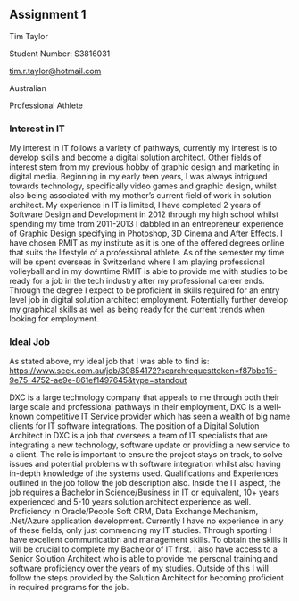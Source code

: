 ## Assignment 1

Tim Taylor

Student Number: S3816031

tim.r.taylor@hotmail.com	

Australian

Professional Athlete

### Interest in IT
My interest in IT follows a variety of pathways, currently my interest is to develop skills and become a digital solution architect. Other fields of interest stem from my previous hobby of graphic design and marketing in digital media. Beginning in my early teen years, I was always intrigued towards technology, specifically video games and graphic design, whilst also being associated with my mother’s current field of work in solution architect. My experience in IT is limited, I have completed 2 years of Software Design and Development in 2012 through my high school whilst spending my time from 2011-2013 I dabbled in an entrepreneur experience of Graphic Design specifying in Photoshop, 3D Cinema and After Effects.
I have chosen RMIT as my institute as it is one of the offered degrees online that suits the lifestyle of a professional athlete. As of the semester my time will be spent overseas in Switzerland where I am playing professional volleyball and in my downtime RMIT is able to provide me with studies to be ready for a job in the tech industry after my professional career ends.
Through the degree I expect to be proficient in skills required for an entry level job in digital solution architect employment. Potentially further develop my graphical skills as well as being ready for the current trends when looking for employment.


### Ideal Job
As stated above, my ideal job that I was able to find is:
https://www.seek.com.au/job/39854172?searchrequesttoken=f87bbc15-9e75-4752-ae9e-861ef1497645&type=standout



DXC is a large technology company that appeals to me through both their large scale and professional pathways in their employment, DXC is a well-known competitive IT Service provider which has seen a wealth of big name clients for IT software integrations.
The position of a Digital Solution Architect in DXC is a job that oversees a team of IT specialists that are integrating a new technology, software update or providing a new service to a client. The role is important to ensure the project stays on track, to solve issues and potential problems with software integration whilst also having in-depth knowledge of the systems used.
Qualifications and Experiences outlined in the job follow the job description also. Inside the IT aspect, the job requires a Bachelor in Science/Business in IT or equivalent, 10+ years experienced and 5-10 years solution architect experience as well. Proficiency in Oracle/People Soft CRM, Data Exchange Mechanism, .Net/Azure application development. 
Currently I have no experience in any of these fields, only just commencing my IT studies. Through sporting I have excellent communication and management skills.
To obtain the skills it will be crucial to complete my Bachelor of IT first. I also have access to a Senior Solution Architect who is able to provide me personal training and software proficiency over the years of my studies. Outside of this I will follow the steps provided by the Solution Architect for becoming proficient in required programs for the job.



